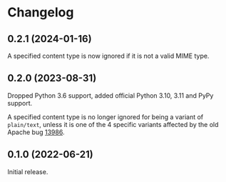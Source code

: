# Changelog

## 0.2.1 (2024-01-16)

A specified content type is now ignored if it is not a valid MIME type.

## 0.2.0 (2023-08-31)

Dropped Python 3.6 support, added official Python 3.10, 3.11 and PyPy support.

A specified content type is no longer ignored for being a variant of
`plain/text`, unless it is one of the 4 specific variants affected by the old
Apache bug [13986](https://bz.apache.org/bugzilla/show_bug.cgi?id=13986).

## 0.1.0 (2022-06-21)

Initial release.

